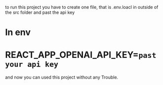 to run this project you have to create one file, that is .env.loacl in outside of the src folder and past the api key

In env
========
REACT_APP_OPENAI_API_KEY=`past your api key`
============================================

and now you can used this project without any Trouble.
